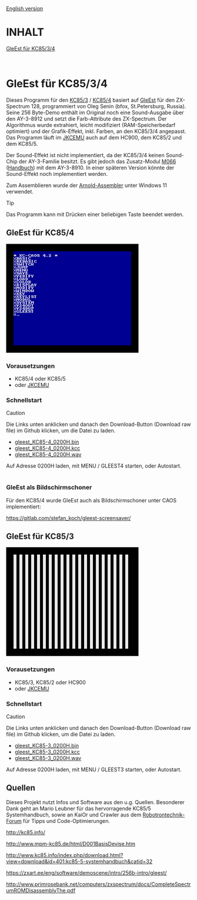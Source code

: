 [English version](https://github-com.translate.goog/haykonus/KC85-Demos?_x_tr_sl=de&_x_tr_tl=en&_x_tr_hl=de&_x_tr_pto=wapp)
# INHALT

[GleEst für KC85/3/4](https://github.com/haykonus/KC85-Demos/blob/main/README.md#gleest-f%C3%BCr-kc8534)

<br>

# GleEst für KC85/3/4

Dieses Programm für den [KC85/3](http://www.mpm-kc85.de/html/d001_kc85_3.htm) / [KC85/4](http://www.mpm-kc85.de/html/D001BasisDevise.htm) basiert auf [GleEst](https://zxart.ee/eng/software/demoscene/intro/256b-intro/gleest/) für den ZX-Spectrum 128, programmiert von Oleg Senin (bfox, St.Petersburg, Russia). Seine 256 Byte-Demo enthält im Original noch eine Sound-Ausgabe über den AY-3-8912 und setzt die Farb-Attribute des ZX-Spectrum. Der Algorithmus wurde extrahiert, leicht modifiziert (RAM-Speicherbedarf optimiert) und der Grafik-Effekt, inkl. Farben, an den KC85/3/4 angepasst. Das Programm läuft im [JKCEMU](http://www.jens-mueller.org/jkcemu/index.html) auch auf dem HC900, dem KC85/2 und dem KC85/5.

Der Sound-Effekt ist nicht implementiert, da der KC85/3/4 keinen Sound-Chip der AY-3-Familie besitzt. Es gibt jedoch das Zusatz-Modul [M066](http://kc85.info/index.php/steckmodule-mxxx/256-m066-ein-soundmodul-fuer-den-kc85.html) ([Handbuch](http://kc85.info/index.php/download.html?view=download&id=362:m066-handbuch&catid=32)) mit dem AY-3-8910. In einer späteren Version könnte der Sound-Effekt noch implementiert werden. 

Zum Assemblieren wurde der [Arnold-Assembler](http://john.ccac.rwth-aachen.de:8000/as/) unter Windows 11 verwendet.

> [!TIP]
> Das Programm kann mit Drücken einer beliebigen Taste beendet werden.

## GleEst für KC85/4

![Demo](/GleEst_KC85-4/Bilder/gleest_KC85-4.gif)

### Vorausetzungen

- KC85/4 oder KC85/5
- oder [JKCEMU](http://www.jens-mueller.org/jkcemu/index.html)

### Schnellstart

> [!CAUTION]
> Die Links unten anklicken und danach den Download-Button (Download raw file) im Github klicken, um die Datei zu laden.

- [gleest_KC85-4_0200H.bin](https://github.com/haykonus/KC85-Demos/blob/main/GleEst_KC85-4/gleest_KC85-4_0200H.bin)
- [gleest_KC85-4_0200H.kcc](https://github.com/haykonus/KC85-Demos/blob/main/GleEst_KC85-4/gleest_KC85-4_0200H.kcc)
- [gleest_KC85-4_0200H.wav](https://github.com/haykonus/KC85-Demos/blob/main/GleEst_KC85-4/gleest_KC85-4_0200H.wav)

Auf Adresse 0200H laden, mit MENU / GLEEST4 starten, oder Autostart.
<br>
<br>

### GleEst als Bildschirmschoner

Für den KC85/4 wurde GleEst auch als Bildschirmschoner unter CAOS implementiert:

https://gitlab.com/stefan_koch/gleest-screensaver/

## GleEst für KC85/3

![Demo](/GleEst_KC85-3/Bilder/gleest_KC85-3.gif)

### Vorausetzungen

- KC85/3, KC85/2 oder HC900
- oder [JKCEMU](http://www.jens-mueller.org/jkcemu/index.html)

### Schnellstart

> [!CAUTION]
> Die Links unten anklicken und danach den Download-Button (Download raw file) im Github klicken, um die Datei zu laden.

- [gleest_KC85-3_0200H.bin](https://github.com/haykonus/KC85-Demos/blob/main/GleEst_KC85-3/gleest_KC85-3_0200H.bin)
- [gleest_KC85-3_0200H.kcc](https://github.com/haykonus/KC85-Demos/blob/main/GleEst_KC85-3/gleest_KC85-3_0200H.kcc)
- [gleest_KC85-3_0200H.wav](https://github.com/haykonus/KC85-Demos/blob/main/GleEst_KC85-3/gleest_KC85-3_0200H.wav)

Auf Adresse 0200H laden, mit MENU / GLEEST3 starten, oder Autostart.

## Quellen

Dieses Projekt nutzt Infos und Software aus den u.g. Quellen. Besonderer Dank geht an Mario Leubner für das hervorragende KC85/5 Systemhandbuch, sowie an KaiOr und Crawler aus dem [Robotrontechnik-Forum](https://www.robotrontechnik.de/html/forum/thwb/index.php) für Tipps und Code-Optimierungen. 

http://kc85.info/

http://www.mpm-kc85.de/html/D001BasisDevise.htm

http://www.kc85.info/index.php/download.html?view=download&id=401:kc85-5-systemhandbuch&catid=32

https://zxart.ee/eng/software/demoscene/intro/256b-intro/gleest/

http://www.primrosebank.net/computers/zxspectrum/docs/CompleteSpectrumROMDisassemblyThe.pdf

